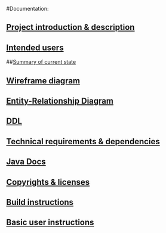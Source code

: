 #Documentation:

## [Project introduction & description](../work/project_introduction_and_description.md)

## [Intended users](../work/intendedusers.md)

##[Summary of current state](../work/summary.md)

## [Wireframe diagram](../work/wireframe.md)

## [Entity-Relationship Diagram](../work/ERD.md)

## [DDL](../work/ddl.md)

## [Technical requirements & dependencies](technical_requirements_dependencies.md)

## [Java Docs]()

## [Copyrights & licenses](copyrights.md)

## [Build instructions](build_instructions.md)

## [Basic user instructions](basic_user_instructions.md)